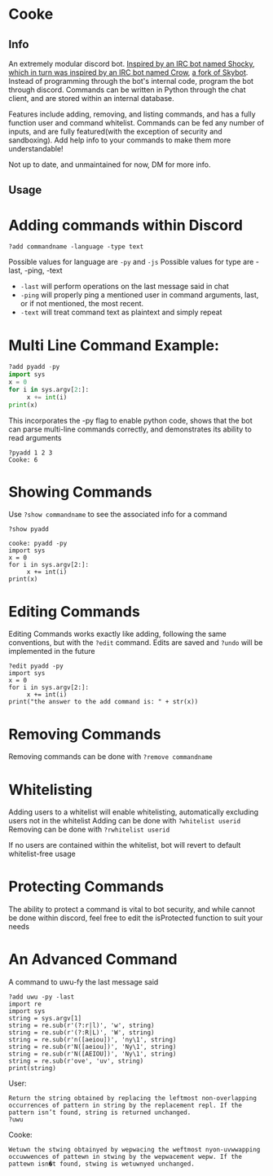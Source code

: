 # Cooke
## Info
An extremely modular discord bot. [Inspired by an IRC bot named Shocky](https://github.com/clone1018/Shocky), [which in turn was inspired by an IRC bot named Crow](https://github.com/lahwran/skybot), [a fork of Skybot](https://github.com/rmmh/skybot). Instead of programming through the bot's internal code, program the bot through discord. Commands can be written in Python through the chat client, and are stored within an internal database. 

Features include adding, removing, and listing commands, and has a fully function user and command whitelist. Commands can be fed any number of inputs, and are fully featured(with the exception of security and sandboxing). Add help info to your commands to make them more understandable!

Not up to date, and unmaintained for now, DM for more info.

## Usage
# Adding commands within Discord
```
?add commandname -language -type text
```
Possible values for language are ```-py``` and ```-js```
Possible values for type are -last, -ping, -text
* ```-last``` will perform operations on the last message said in chat
* ```-ping``` will properly ping a mentioned user in command arguments, last, or if not mentioned, the most recent.
* ```-text``` will treat command text as plaintext and simply repeat

# Multi Line Command Example:
``` python
?add pyadd -py 
import sys
x = 0
for i in sys.argv[2:]:
     x += int(i)
print(x)
```
This incorporates the -py flag to enable python code, shows that the bot can parse multi-line commands correctly, and demonstrates its ability to read arguments
```
?pyadd 1 2 3
Cooke: 6
```

# Showing Commands

Use ```?show commandname``` to see the associated info for a command
```
?show pyadd
```

```
cooke: pyadd -py
import sys
x = 0
for i in sys.argv[2:]:
     x += int(i)
print(x)
```

# Editing Commands
Editing Commands works exactly like adding, following the same conventions, but with the ```?edit``` command. Edits are saved and ```?undo``` will be implemented in the future

```
?edit pyadd -py
import sys
x = 0
for i in sys.argv[2:]:
     x += int(i)
print("the answer to the add command is: " + str(x))
```

# Removing Commands
Removing commands can be done with ```?remove commandname```

# Whitelisting 

Adding users to a whitelist will enable whitelisting, automatically excluding users not in the whitelist
Adding can be done with ```?whitelist userid```
Removing can be done with ```?rwhitelist userid```

If no users are contained within the whitelist, bot will revert to default whitelist-free usage

# Protecting Commands
The ability to protect a command is vital to bot security, and while cannot be done within discord, feel free to edit the isProtected function to suit your needs

# An Advanced Command
A command to uwu-fy the last message said
```
?add uwu -py -last 
import re
import sys
string = sys.argv[1]
string = re.sub(r'(?:r|l)', 'w', string)
string = re.sub(r'(?:R|L)', 'W', string)
string = re.sub(r'n([aeiou])', 'ny\1', string)
string = re.sub(r'N([aeiou])', 'Ny\1', string)
string = re.sub(r'N([AEIOU])', 'Ny\1', string)
string = re.sub(r'ove', 'uv', string)
print(string)
```

User: 
```
Return the string obtained by replacing the leftmost non-overlapping occurrences of pattern in string by the replacement repl. If the pattern isn’t found, string is returned unchanged. 
?uwu
```
Cooke:
```
Wetuwn the stwing obtainyed by wepwacing the weftmost nyon-uvwwapping occuwwences of pattewn in stwing by the wepwacement wepw. If the pattewn isn�t found, stwing is wetuwnyed unchanged.
```
